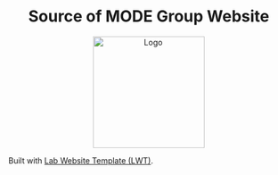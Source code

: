 <h1 align="center">Source of MODE Group Website</h1>
<p align="center">
<img height="200" src="https://github.com/Haonan-Ling/haonan-ling.github.io/tree/main/images/logo.svg" alt="Logo">
</p>

Built with <a href="[https://example.com](https://greene-lab.gitbook.io/lab-website-template-docs)" target="_blank">Lab Website Template (LWT)</a>.
